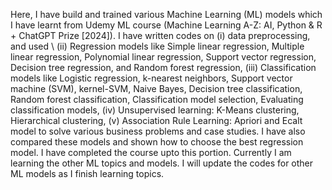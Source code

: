 Here, I have build and trained various Machine Learning (ML) models which I have learnt from Udemy ML course (Machine Learning A-Z: AI, Python & R + ChatGPT Prize [2024]). I have written codes on (i) data preprocessing, and used \\
(ii) Regression models like Simple linear regression, Multiple linear regression, Polynomial linear regression, Support vector regression, Decision tree regression, and Random forest regression, 
(iii) Classification models like Logistic regression, k-nearest neighbors, Support vector machine (SVM), kernel-SVM, Naive Bayes, Decision tree classification, Random forest classification, Classification model selection, Evaluating classification models, 
(iv) Unsupervised learning: K-Means clustering, Hierarchical clustering, 
(v) Association Rule Learning: Apriori and Ecalt model 
to solve various business problems and case studies. 
I have also compared these models and shown how to choose the best regression model. I have completed the course upto this portion. Currently I am learning the other ML topics and models. I will update the codes for other ML models as I finish learning topics.
